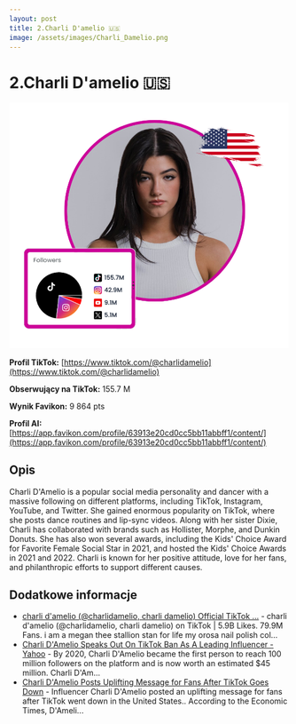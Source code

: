 ```yaml
---
layout: post
title: 2.Charli D'amelio 🇺🇸
image: /assets/images/Charli_Damelio.png
---
```


# 2.Charli D'amelio 🇺🇸

![2.Charli D'amelio 🇺🇸](/assets/images/Charli_Damelio.png)

**Profil TikTok:** [https://www.tiktok.com/@charlidamelio](https://www.tiktok.com/@charlidamelio)

**Obserwujący na TikTok:** 155.7 M

**Wynik Favikon:** 9 864 pts

**Profil AI:** [https://app.favikon.com/profile/63913e20cd0cc5bb11abbff1/content/](https://app.favikon.com/profile/63913e20cd0cc5bb11abbff1/content/)

## Opis

Charli D'Amelio is a popular social media personality and dancer with a massive following on different platforms, including TikTok, Instagram, YouTube, and Twitter. She gained enormous popularity on TikTok, where she posts dance routines and lip-sync videos. Along with her sister Dixie, Charli has collaborated with brands such as Hollister, Morphe, and Dunkin Donuts. She has also won several awards, including the Kids' Choice Award for Favorite Female Social Star in 2021, and hosted the Kids' Choice Awards in 2021 and 2022. Charli is known for her positive attitude, love for her fans, and philanthropic efforts to support different causes.

## Dodatkowe informacje

- [charli d'amelio (@charlidamelio, charli damelio) Official TikTok ...](https://www.tiktok.com/@charlidamelio) - charli d'amelio (@charlidamelio, charli damelio) on TikTok | 5.9B Likes. 79.9M Fans. i am a megan thee stallion stan for life my orosa nail polish col...
- [Charli D'Amelio Speaks Out On TikTok Ban As A Leading Influencer - Yahoo](https://www.yahoo.com/news/charli-d-amelio-speaks-tiktok-193020418.html) - By 2020, Charli D'Amelio became the first person to reach 100 million followers on the platform and is now worth an estimated $45 million. Charli D'Am...
- [Charli D'Amelio Posts Uplifting Message for Fans After TikTok Goes Down](https://entertainmentnow.com/dancing-with-the-stars/charli-damelio-tiktok-down-ban/) - Influencer Charli D'Amelio posted an uplifting message for fans after TikTok went down in the United States.. According to the Economic Times, D'Ameli...

